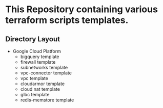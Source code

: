 # This Repository containing various terraform scripts templates.

## Directory Layout

- Google Cloud Platform
  - bigquery template
  - firewall template
  - subnetworks template
  - vpc-connector template
  - vpc template
  - cloudarmor template
  - cloud nat template
  - glbc template
  - redis-memstore template